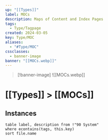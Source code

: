 ```yaml
---
up: "[[Types]]"
label: MOCs
description: Maps of Content and Index Pages
tags:
  - Type/Tagpage
created: 2024-03-05
key: Type/MOC
aliases:
  - "#Type/MOC"
cssclasses:
  - banner-image
banner: "[[MOCs.webp]]"
---
```

> [!banner-image] ![[MOCs.webp]]
# [[Types]] > [[MOCs]]
## Instances
```dataview
table label, description from !"90 System"
where econtains(tags, this.key)
sort file.name
```
